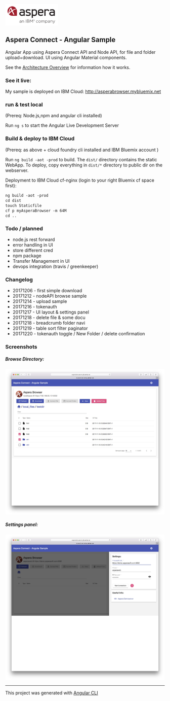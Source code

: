 ![](img/aspera.png)
## Aspera Connect -  Angular Sample 


Angular App using Aspera Connect API and Node API, for file and folder upload+download.
UI using Angular Material components.

See the [Architecture Overview](Architecture.md) for information how it works. 

### See it live:
My sample is deployed on IBM Cloud:
http://asperabrowser.mybluemix.net

### run & test local
(Prereq: Node.js,npm and angular cli installed)

Run `ng s` to start the Angular Live Development Server

### Build & deploy to IBM Cloud
(Prereq: as above + cloud foundry cli installed and IBM Bluemix account )

Run `ng build -aot -prod` to build.  The `dist/` directory contains the static WebApp. 
To deploy, copy everything in `dist/*` directory to public dir on the webserver.

Deployment to IBM Cloud cf-nginx (login to your right Bluemix cf space first):   
```
ng build -aot -prod
cd dist
touch Staticfile
cf p myAsperaBrowser -m 64M
cd ..
``` 

### Todo / planned 
- node.js rest forward 
- error handling in UI
- store different cred 
- npm package
- Transfer Management in UI 
- devops integration (travis / greenkeeper)

### Changelog
- 20171206 - first simple download 
- 20171212 - nodeAPI browse sample 
- 20171214 - upload sample  
- 20171216 - tokenauth  
- 20171217 - UI layout  & settings panel
- 20171218 - delete file & some docu 
- 20171218 - breadcrumb folder navi
- 20171219 - table sort filter paginator 
- 20171220 - tokenauth toggle / New Folder / delete confirmation

### Screenshots 

##### Browse Directory:
![](img/browse.jpg)

##### Settings panel:
![](img/settings.jpg)


---

This project was generated with [Angular CLI](https://github.com/angular/angular-cli) 
